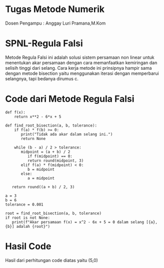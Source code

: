 # Tugas Metode Numerik
Dosen Pengampu : Anggay Luri Pramana,M.Kom

# SPNL-Regula Falsi 
Metode Regula Falsi ini adalah solusi sistem persamaan non linear untuk menentukan akar persamaan dengan cara memanfaatkan kemiringan dan selisih tinggi dari selang. Cara kerja metode ini prinsipnya hampir sama dengan metode bisection yaitu menggunakan iterasi dengan memperbarui selangnya, tapi bedanya dirumus c.

# Code dari Metode Regula Falsi 
    def f(x):
        return x**2 - 6*x + 5

    def find_root_bisection(a, b, tolerance):
        if f(a) * f(b) >= 0:
           print("Tidak ada akar dalam selang ini.")
           return None
    
        while (b - a) / 2 > tolerance:
           midpoint = (a + b) / 2
              if f(midpoint) == 0:
              return round(midpoint, 3)
           elif f(a) * f(midpoint) < 0:
              b = midpoint
           else:
              a = midpoint
    
       return round((a + b) / 2, 3)

    a = 3
    b = 6
    tolerance = 0.001

    root = find_root_bisection(a, b, tolerance)
    if root is not None:
       print(f"Akar persamaan f(x) = x^2 - 6x + 5 = 0 dalam selang [{a}, {b}] adalah {root}")

# Hasil Code
Hasil dari perhitungan code diatas yaitu (5,0)

